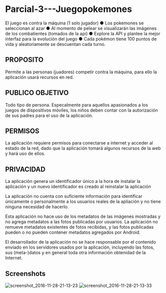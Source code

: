 # Parcial-3---Juegopokemones


El juego es contra la máquina (1 solo jugador) ● Los pokemones se seleccionan al azar ● Al momento de pelear se visualizarán las imágenes de los combatientes (tomados de la api) ● Explore la API y plantee la mejor interfaz para la evolución del juego ● Cada pokémon tiene 100 puntos de vida y aleatoriamente se descuentan cada turno.

PROPOSITO
---------

Permite a las personas (juadores) competir contra la máquina, para ello la aplicación usará recursos en red.

PUBLICO OBJETIVO
----------------

Todo tipo de persona. Especalmente para aquellos apasionados a los juegos de dispositivos móviles, los niños deben contar con la autorización de sus padres para el uso de la aplicación.

PERMISOS
--------

La aplicación requiere permisos para conectarse a internet y acceder al estado de la red, dado que la aplicación tomará algunos recursos de la web y hará uso de ellos.

PRIVACIDAD
----------

La aplicación genera un identificador único a la hora de instalar la aplicación y un nuevo identificador es creado al reinstalar la aplicación

La aplicación no cuenta con suficiente información para identificar únicamente o personalmente a los usuarios reales de la apliación y no tiene ninguna necesidad de hacerlo.

Esta aplicación no hace uso de los metadatos de las imágenes mostradas y no agrega metadatos a las fotos publicadas por usuarios. La aplicación no remueve metadatos existentes de fotos recibidas, y las fotos publicadas pueden o no pueden contener metadatos agregados por Android.

El desarrollador de la aplicación no se hace responsable por el contenido enviado en los servidores usados por la aplicación, incluyendo las fotos, sus (meta-)datos y en general toda otra información obtenidad de la Internet.

Screenshots
-----------

![screenshot_2016-11-28-21-13-23](https://cloud.githubusercontent.com/assets/23587847/20693989/14deaf50-b5b0-11e6-8fcf-3a6a022ff674.png)
![screenshot_2016-11-28-21-13-33](https://cloud.githubusercontent.com/assets/23587847/20693990/14deefa6-b5b0-11e6-8e69-84e8fb3cb295.png)
